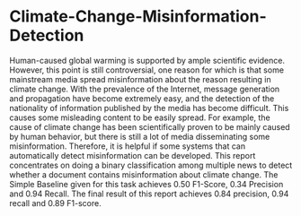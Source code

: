 # Climate-Change-Misinformation-Detection

Human-caused global warming is supported by ample scientific evidence. However, this point is still controversial, one reason for which is that some mainstream media spread misinformation about the reason resulting in climate change.  With the prevalence of the Internet, message generation and propagation have become extremely easy, and the detection of the nationality of information published by the media has become difficult. This causes some misleading content to be easily spread. For example, the cause of climate change has been scientifically proven to be mainly caused by human behavior, but there is still a lot of media disseminating some misinformation. Therefore, it is helpful if some systems that can automatically detect misinformation can be developed. 
This report concentrates on doing a binary classification among multiple news to detect whether a document contains misinformation about climate change. The Simple Baseline given for this task achieves 0.50 F1-Score, 0.34 Precision and 0.94 Recall. The final result of this report achieves 0.84 precision, 0.94 recall and 0.89 F1-score. 
